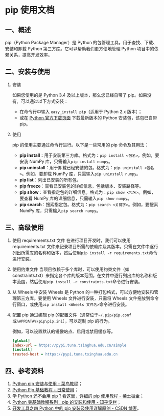 # pip 使用文档

## 一、概述

pip（Python Package Manager）是 Python 的包管理工具，用于查找、下载、安装和卸载 Python 第三方库。它可以帮助我们更方便地管理 Python 项目中的依赖关系，提高开发效率。

## 二、安装与使用

1. 安装

    如果您使用的是 Python 3.4 及以上版本，那么您已经自带了 pip。如果没有，可以通过以下方式安装：
    - 在命令行中输入 `easy_install pip`（适用于 Python 2.x 版本）；  
    - 或在 [Python 官方下载页面](https://www.python.org/downloads/) 下载最新版本的 Python 安装包，该包已自带 pip。
2. 使用
   
    pip 的使用主要通过命令行进行。以下是一些常用的 pip 命令及其用法：
    - **pip install**：用于安装第三方库。格式为：`pip install <包名>`。例如，要安装 NumPy 库，只需输入`pip install numpy`。
    - **pip uninstall**：用于卸载已经安装的包。格式为：`pip uninstall <包名>`。例如，要卸载 NumPy 库，只需输入`pip uninstall numpy`。
    - **pip list**：列出已安装的所有包。
    - **pip freeze**：查看已安装包的详细信息，包括版本、安装路径等。
    - **pip show**：查看指定包的详细信息。格式为：`pip show <包名>`。例如，要查看 NumPy 库的详细信息，只需输入`pip show numpy`。
    - **pip search**：搜索指定包。格式为：`pip search <关键字>`。例如，要搜索 NumPy 库，只需输入`pip search numpy`。


## 三、高级使用

1. 使用 requirements.txt 文件
在进行项目开发时，我们可以使用 requirements.txt 文件来记录项目所需的依赖库及其版本。只需在文件中逐行列出所需库的名称和版本，然后使用`pip install -r requirements.txt`命令进行安装。

1. 使用约束文件
当项目依赖于多个库时，可以使用约束文件（如 constraints.txt）来指定各个库的版本范围。在文件中逐行列出库的名称和版本范围，然后使用`pip install -r constraints.txt`命令进行安装。

1. 从 Wheels 中安装
Wheels 是 Python 的一种打包格式，可以方便地安装和管理第三方库。要使用 Wheels 文件进行安装，只需将 Wheels 文件拖放到命令行窗口，或使用`pip install <Wheels 文件名>`命令进行安装。

1. 配置 pip
通过编辑 pip 的配置文件（通常位于`~/.pip/pip.conf`或`%APPDATA%\pip\pip.ini`），可以定制 pip 的行为。

    例如，可以设置默认的镜像站点、启用或禁用缓存等。

    ```ini
    [global]
    index-url = https://pypi.tuna.tsinghua.edu.cn/simple
    [install]
    trusted-host = https://pypi.tuna.tsinghua.edu.cn
    ```

## 四、参考资料

1. [Python pip 安装与使用 - 菜鸟教程](https://www.runoob.com/python/python-pip-install.html)；
2. [Python Pip 基础教程 - 日常使用](https://www.liaoxuefeng.com/wiki/1016959663602400)；  
3. [学 Python 还不会用 pip？看这里，详细的 pip 使用教程 - 稀土掘金](https://juejin.cn/post/684490402793376525)；  
4. [Python 零基础教程系列：pip 的安装和使用 - 知乎专栏](https://www.zhihu.com/club/119972197629670784)；  
5. [开发工具之四 Python 中的 pip 安装及使用详解原创 - CSDN 博客](https://blog.csdn.net/qq_34126229/article/details/115173067)。
